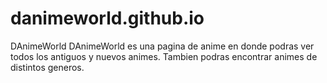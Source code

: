 # danimeworld.github.io
DAnimeWorld
DAnimeWorld es una pagina de anime en donde podras ver todos los antiguos y nuevos animes. Tambien podras encontrar animes de distintos generos.

